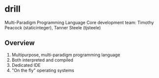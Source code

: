 # drill
Multi-Paradigm Programming Language
Core development team: Timothy Peacock (staticinteger), Tanner Steele (tjsteele)

## Overview
1. Multipurpose, multi-paradigm programming language
2. Both interpreted and compiled
3. Dedicated IDE
4. "On the fly" operating systems